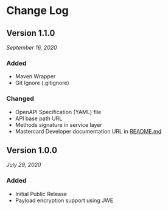 # Change Log

## Version 1.1.0
_September 16, 2020_

### Added
* Maven Wrapper
* Git Ignore (.gitignore)

### Changed
* OpenAPI Specification (YAML) file
* API base path URL
* Methods signature in service layer
* Mastercard Developer documentation URL in [README.md](https://github.com/Mastercard/loyalty-user-management-reference/blob/master/README.md)

## Version 1.0.0
_July 29, 2020_

### Added
* Initial Public Release
* Payload encryption support using JWE
